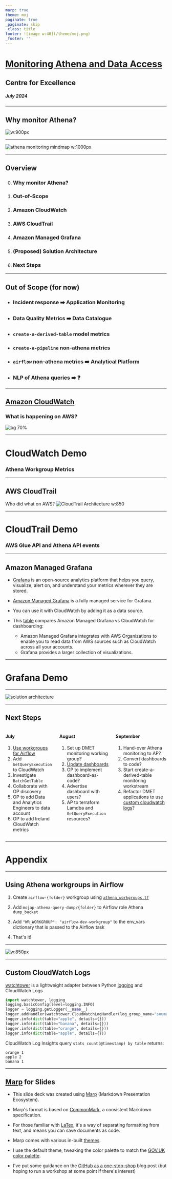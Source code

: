 ```yaml
---
marp: true
theme: moj
paginate: true
_paginate: skip
_class: title
footer: ![image w:40](/theme/moj.png)
_footer: ''
---
```


<!-- _header: ![w:100](/theme/moj.png) -->

# [Monitoring Athena and Data Access](https://github.com/moj-analytical-services/dmet-cfe/tree/main/investigations/athena_monitoring)

## Centre for Excellence

##### July 2024 

---
<!-- _class: centerTextAlign -->

## Why monitor Athena?

![w:900px](./images/athena_costs.png)

---
<!-- _class: removeBoxShadow -->

![athena monitoring mindmap w:1000px](./images/athena_monitoring_mindmap.excalidraw.png)

---

## Overview

0. ### Why monitor Athena?
2. ### Out-of-Scope
3. ### Amazon CloudWatch
4. ### AWS CloudTrail
5. ### Amazon Managed Grafana
6. ### (Proposed) Solution Architecture
7. ### Next Steps

---

## Out of Scope (for now)

- ### Incident response :arrow_right: Application Monitoring

- ### Data Quality Metrics :arrow_right: Data Catalogue 

- ### `create-a-derived-table` model metrics

- ### `create-a-pipeline` non-athena metrics

- ### `airflow` non-athena metrics :arrow_right: Analytical Platform

- ### NLP of Athena queries :arrow_right: :question:

---
<!-- _class: removeBoxShadow -->
<style scoped>
section {
  justify-content: flex-end;
}
</style>

## [Amazon CloudWatch](https://docs.aws.amazon.com/AmazonCloudWatch/latest/monitoring/cloudwatch_architecture.html)

### What is happening on AWS?

![bg 70%](https://docs.aws.amazon.com/images/AmazonCloudWatch/latest/monitoring/images/CW-Overview.png)

---
<!-- _class: title -->

# CloudWatch Demo

### Athena Workgroup Metrics

---
## AWS CloudTrail

Who did what on AWS? ![CloudTrail Architecture w:850](https://miro.medium.com/v2/format:webp/1*ejnlSrZ4eT1_BZPzT0WycA.png)

---
<!-- _class: title -->

# CloudTrail Demo

### AWS Glue API and Athena API events

---

## Amazon Managed Grafana

- [Grafana](https://grafana.com/) is an open-source analytics platform that helps you query, visualize, alert on, and understand your metrics wherever they are stored.
- [Amazon Managed Grafana](https://aws.amazon.com/grafana/) is a fully managed service for Grafana.
- You can use it with CloudWatch by adding it as a data source.

- This [table](https://docs.aws.amazon.com/prescriptive-guidance/latest/implementing-logging-monitoring-cloudwatch/amg-dashboarding-visualization.html) compares Amazon Managed Grafana vs CloudWatch for dashboarding: 
  - Amazon Managed Grafana integrates with AWS Organizations to enable you to read data from AWS sources such as CloudWatch across all your accounts.
  - Grafana provides a larger collection of visualizations.

---
<!-- _class: title -->

# Grafana Demo

---

![solution architecture](./images/athena_monitoring_solution_architecture.excalidraw.png)

---
<!-- _class: columns -->

## Next Steps

<div class="columns">

<div>

#### July

1. [Use workgroups for Airflow](#14)
1. Add `GetQueryExecution` to CloudWatch
1. Investigate `BatchGetTable`
1. Collaborate with OP discovery
1. OP to add Data and Analytics Engineers to data account
1. OP to add Ireland CloudWatch metrics

</div>

<div>

#### August

1. Set up DMET monitoring working group?
1. [Update dashboards](#15)
1. OP to implement dashboard-as-code?
1. Advertise dashboard with users?
1. AP to terraform Lamdba and `GetQueryExecution` resources?

</div>

<div>

#### September

1. Hand-over Athena monitoring to AP?
1. Convert dashboards to code?
1. Start create-a-derived-table monitoring workstream
1. Refactor DMET applications to use [custom cloudwatch logs](#16)?

</div>

</div>

---
<!-- _class: title -->

# Appendix

---
## Using Athena workgroups in Airflow 

1. Create `airflow-{folder}` workgroup using [`athena_workgroups.tf`](https://github.com/ministryofjustice/analytical-platform/blob/main/terraform/aws/analytical-platform-data-production/athena/athena-workgroups.tf)

2. Add `mojap-athena-query-dump/{folder}` to Airflow role Athena `dump_bucket`

3. Add `"WR_WORKGROUP": "airflow-dev-workgroup"` to the env_vars dictionary that is passed to the Airflow task

4. That's it!

---
<!-- _class: centerTextAlign -->

![w:850px](./images/workgroup_monitoring.excalidraw.png)

---
## Custom CloudWatch Logs

[watchtower](https://github.com/kislyuk/watchtower)  is a lightweight adapter between Python [logging](https://docs.python.org/3/library/logging.html) and CloudWatch Logs

```python
import watchtower, logging
logging.basicConfig(level=logging.INFO)
logger = logging.getLogger(__name__)
logger.addHandler(watchtower.CloudWatchLogHandler(log_group_name="soumaya_test"))
logger.info(dict(table="apple", details={}))
logger.info(dict(table="banana", details={}))
logger.info(dict(table="orange", details={}))
logger.info(dict(table="apple", details={}))
```

CloudWatch Log Insights query `stats count(@timestamp) by table` returns:
```
orange 1
apple 2
banana 1
```

---
## [Marp](https://marp.app/) for Slides

- This slide deck was created using [Marp](https://marp.app/) (Markdown Presentation Ecosystem).
- Marp's format is based on [CommonMark](https://commonmark.org/), a consistent Markdown specification.
- For those familiar with [LaTex](https://www.latex-project.org/), it's a way of separating formatting from text, and means you can save documents as code.
- Marp comes with various in-built [themes](https://github.com/marp-team/marp-core/blob/main/themes/README.md).

- I use the default theme, tweaking the color palette to match the [GOV.UK color palette](https://design-system.service.gov.uk/styles/colour/).
- I've put some guidance on the [GitHub as a one-stop-shop](https://ministryofjustice.github.io/data-and-analytics-engineering/blog/posts/github-as-a-one-stop-shop/#slides) blog post (but hoping to run a workshop at some point if there's interest)
